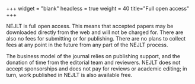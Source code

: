 +++
widget = "blank"
headless = true
weight = 40
title="Full open access"
+++

NEJLT is full open access. This means that accepted papers may be downloaded directly from the web and will not be charged for. There are also no fees for submitting or for publishing. There are no plans to collect fees at any point in the future from any part of the NEJLT process.

The business model of the journal relies on publishing support, and the donation of time from the editorial team and reviewers. NEJLT does not accept sponsorships and does not pay for reviews or academic editing; in turn, work published in NEJLT is also available free.